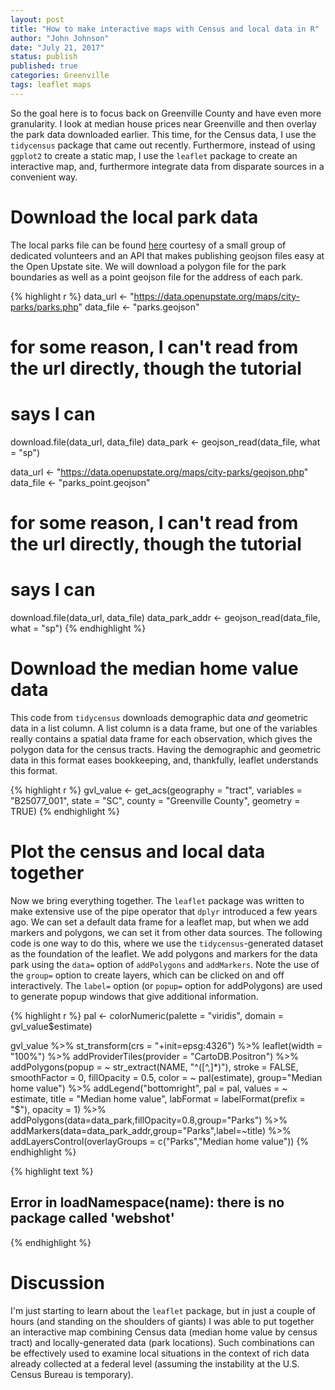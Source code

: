 ```yaml
---
layout: post
title: "How to make interactive maps with Census and local data in R"
author: "John Johnson"
date: "July 21, 2017"
status: publish
published: true
categories: Greenville
tags: leaflet maps
---
```

 
So the goal here is to focus back on Greenville County and have even more granularity. I look at median house prices near Greenville and then overlay the park data downloaded earlier. This time, for the Census data, I use the `tidycensus` package that came out recently. Furthermore, instead of using `ggplot2` to create a static map, I use the `leaflet` package to create an interactive map, and, furthermore integrate data from disparate sources in a convenient way.
 

 

 
 
# Download the local park data
 
The local parks file can be found [here](https://data.openupstate.org/map-layers) courtesy of a small group of dedicated volunteers and an API that makes publishing geojson files easy at the Open Upstate site. We will download a polygon file for the park boundaries as well as a point geojson file for the address of each park.
 

{% highlight r %}
data_url <- "https://data.openupstate.org/maps/city-parks/parks.php"
data_file <- "parks.geojson"
# for some reason, I can't read from the url directly, though the tutorial
# says I can
download.file(data_url, data_file)
data_park <- geojson_read(data_file, what = "sp")
 
data_url <- "https://data.openupstate.org/maps/city-parks/geojson.php"
data_file <- "parks_point.geojson"
# for some reason, I can't read from the url directly, though the tutorial
# says I can
download.file(data_url, data_file)
data_park_addr <- geojson_read(data_file, what = "sp")
{% endhighlight %}
 
# Download the median home value data
 
This code from `tidycensus` downloads demographic data *and* geometric data in a list column. A list column is a data frame, but one of the variables really contains a spatial data frame for each observation, which gives the polygon data for the census tracts. Having the demographic and geometric data in this format eases bookkeeping, and, thankfully, leaflet understands this format.
 

{% highlight r %}
gvl_value <- get_acs(geography = "tract", 
                    variables = "B25077_001", 
                    state = "SC",
                    county = "Greenville County",
                    geometry = TRUE)
{% endhighlight %}
 
# Plot the census and local data together
 
Now we bring everything together. The `leaflet` package was written to make extensive use of the pipe operator that `dplyr` introduced a few years ago. We can set a default data frame for a leaflet map, but when we add markers and polygons, we can set it from other data sources. The following code is one way to do this, where we use the `tidycensus`-generated dataset as the foundation of the leaflet. We add polygons and markers for the data park using the `data=` option of `addPolygons` and `addMarkers`. Note the use of the `group=` option to create layers, which can be clicked on and off interactively. The `label=` option (or `popup=` option for addPolygons) are used to generate popup windows that give additional information.
 

{% highlight r %}
pal <- colorNumeric(palette = "viridis", 
                    domain = gvl_value$estimate)
 
gvl_value %>%
    st_transform(crs = "+init=epsg:4326") %>%
    leaflet(width = "100%") %>%
    addProviderTiles(provider = "CartoDB.Positron") %>%
    addPolygons(popup = ~ str_extract(NAME, "^([^,]*)"),
                stroke = FALSE,
                smoothFactor = 0,
                fillOpacity = 0.5,
                color = ~ pal(estimate),
                group="Median home value") %>%
    addLegend("bottomright", 
              pal = pal, 
              values = ~ estimate,
              title = "Median home value",
              labFormat = labelFormat(prefix = "$"),
              opacity = 1) %>% 
  addPolygons(data=data_park,fillOpacity=0.8,group="Parks") %>% 
  addMarkers(data=data_park_addr,group="Parks",label=~title) %>% 
  addLayersControl(overlayGroups = c("Parks","Median home value"))
{% endhighlight %}



{% highlight text %}
## Error in loadNamespace(name): there is no package called 'webshot'
{% endhighlight %}
# Discussion
 
I'm just starting to learn about the `leaflet` package, but in just a couple of hours (and standing on the shoulders of giants) I was able to put together an interactive map combining Census data (median home value by census tract) and locally-generated data (park locations). Such combinations can be effectively used to examine local situations in the context of rich data already collected at a federal level (assuming the instability at the U.S. Census Bureau is temporary).
